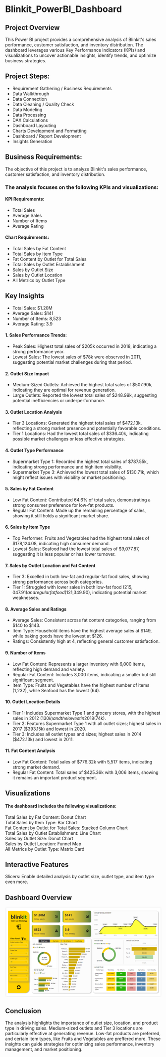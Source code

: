 # Blinkit_PowerBI_Dashboard
## Project Overview  

This Power BI project provides a comprehensive analysis of Blinkit's sales performance, customer satisfaction, and inventory distribution. The dashboard leverages various Key Performance Indicators (KPIs) and visualizations to uncover actionable insights, identify trends, and optimize business strategies.

## Project Steps:
- Requirement Gathering / Business Requirements
- Data Walkthrough
- Data Connection
- Data Cleaning / Quality Check
- Data Modeling
- Data Processing
- DAX Calculations
- Dashboard Layouting
- Charts Development and Formatting
- Dashboard / Report Development
- Insights Generation

## Business Requirements:
The objective of this project is to analyze Blinkit's sales performance, customer satisfaction, and inventory distribution. 

### The analysis focuses on the following KPIs and visualizations:

#### KPI Requirements:
- Total Sales
- Average Sales
- Number of Items
- Average Rating
  
#### Chart Requirements:
- Total Sales by Fat Content
- Total Sales by Item Type
- Fat Content by Outlet for Total Sales
- Total Sales by Outlet Establishment
- Sales by Outlet Size
- Sales by Outlet Location
- All Metrics by Outlet Type

## Key Insights  

- Total Sales: $1.20M
- Average Sales: $141
- Number of Items: 8,523
- Average Rating: 3.9
  
#### 1. Sales Performance Trends:
- Peak Sales: Highest total sales of $205k occurred in 2018, indicating a strong performance year.
- Lowest Sales: The lowest sales of $78k were observed in 2011, suggesting potential market challenges during that period.

#### 2. Outlet Size Impact  
- Medium-Sized Outlets: Achieved the highest total sales of $507.90k, indicating they are optimal for revenue generation.
- Large Outlets: Reported the lowest total sales of $248.99k, suggesting potential inefficiencies or underperformance.

#### 3. Outlet Location Analysis  
- Tier 3 Locations: Generated the highest total sales of $472.13k, reflecting a strong market presence and potentially favorable conditions.
- Tier 1 Locations: Had the lowest total sales of $336.40k, indicating possible market challenges or less effective strategies.

#### 4. Outlet Type Performance  
- Supermarket Type 1: Recorded the highest total sales of $787.55k, indicating strong performance and high item visibility.
- Supermarket Type 3: Achieved the lowest total sales of $130.71k, which might reflect issues with visibility or market positioning.  
#### 5. Sales by Fat Content  
- Low Fat Content: Contributed 64.6% of total sales, demonstrating a strong consumer preference for low-fat products.
- Regular Fat Content: Made up the remaining percentage of sales, showing it still holds a significant market share.
#### 6. Sales by Item Type  
- Top Performer: Fruits and Vegetables had the highest total sales of $178,124.08, indicating high consumer demand.
- Lowest Sales: Seafood had the lowest total sales of $9,077.87, suggesting it is less popular or has lower turnover.
#### 7. Sales by Outlet Location and Fat Content  
- Tier 3: Excelled in both low-fat and regular-fat food sales, showing strong performance across both categories.
- Tier 1: Struggled with lower sales in both low-fat food ($215,047.91) and regular fat food ($121,349.90), indicating potential market weaknesses.
#### 8. Average Sales and Ratings  
- Average Sales: Consistent across fat content categories, ranging from $140 to $143.
- Item Type: Household items have the highest average sales at $149, while baking goods have the lowest at $126.
- Ratings: Consistently high at 4, reflecting general customer satisfaction.
#### 9. Number of Items  
- Low Fat Content: Represents a larger inventory with 6,000 items, reflecting high demand and variety.
- Regular Fat Content: Includes 3,000 items, indicating a smaller but still significant segment.
- Item Type: Fruits and Vegetables have the highest number of items (1,232), while Seafood has the lowest (64).
#### 10. Outlet Location Details  
- Tier 1: Includes Supermarket Type 1 and grocery stores, with the highest sales in 2012 ($130k) and the lowest in 2018 ($74k).
- Tier 2: Features Supermarket Type 1 with all outlet sizes; highest sales in 2017 ($393.15k) and lowest in 2020.
- Tier 3: Includes all outlet types and sizes; highest sales in 2014 ($472.13k) and lowest in 2011.
#### 11. Fat Content Analysis  
- Low Fat Content: Total sales of $776.32k with 5,517 items, indicating strong market demand.
- Regular Fat Content: Total sales of $425.36k with 3,006 items, showing it remains an important product segment.

## Visualizations
#### The dashboard includes the following visualizations:

Total Sales by Fat Content: Donut Chart  
Total Sales by Item Type: Bar Chart  
Fat Content by Outlet for Total Sales: Stacked Column Chart  
Total Sales by Outlet Establishment: Line Chart  
Sales by Outlet Size: Donut Chart  
Sales by Outlet Location: Funnel Map  
All Metrics by Outlet Type: Matrix Card  

## Interactive Features
Slicers: Enable detailed analysis by outlet size, outlet type, and item type even more.

## Dashboard Overview
![This is how the dashboard looks like.](Dashboard_image.png)

## Conclusion
The analysis highlights the importance of outlet size, location, and product type in driving sales. Medium-sized outlets and Tier 3 locations are particularly effective at generating revenue. Low-fat products are preferred, and certain item types, like Fruits and Vegetables are preffered more. These insights can guide strategies for optimizing sales performance, inventory management, and market positioning.

